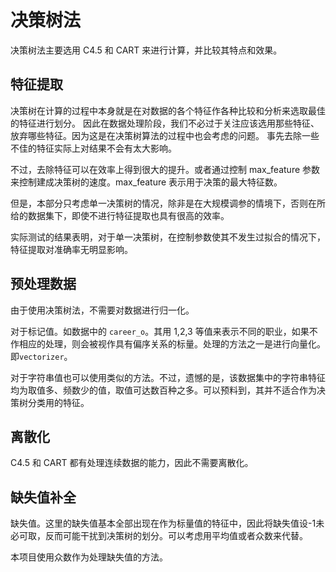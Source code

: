 # 决策树法
决策树法主要选用 C4.5 和 CART 来进行计算，并比较其特点和效果。

## 特征提取
决策树在计算的过程中本身就是在对数据的各个特征作各种比较和分析来选取最佳的特征进行划分。
因此在数据处理阶段，我们不必过于关注应该选用那些特征、放弃哪些特征。因为这是在决策树算法的过程中也会考虑的问题。
事先去除一些不佳的特征实际上对结果不会有太大影响。

不过，去除特征可以在效率上得到很大的提升。或者通过控制 max_feature 参数来控制建成决策树的速度。max_feature 表示用于决策的最大特征数。

但是，本部分只考虑单一决策树的情况，除非是在大规模调参的情境下，否则在所给的数据集下，即使不进行特征提取也具有很高的效率。

实际测试的结果表明，对于单一决策树，在控制参数使其不发生过拟合的情况下，特征提取对准确率无明显影响。

## 预处理数据
由于使用决策树法，不需要对数据进行归一化。

对于标记值。如数据中的 `career_o`。其用 1,2,3 等值来表示不同的职业，如果不作相应的处理，则会被视作具有偏序关系的标量。处理的方法之一是进行向量化。即`vectorizer`。

对于字符串值也可以使用类似的方法。不过，遗憾的是，该数据集中的字符串特征均为取值多、频数少的值，取值可达数百种之多。可以预料到，其并不适合作为决策树分类用的特征。

## 离散化
C4.5 和 CART 都有处理连续数据的能力，因此不需要离散化。

## 缺失值补全
缺失值。这里的缺失值基本全部出现在作为标量值的特征中，因此将缺失值设-1未必可取，反而可能干扰到决策树的划分。可以考虑用平均值或者众数来代替。

本项目使用众数作为处理缺失值的方法。
